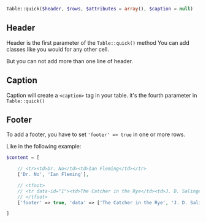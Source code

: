 
```php
Table::quick($header, $rows, $attributes = array(), $caption = null)
```

## Header
Header is the first parameter of the `Table::quick()` method
You can add classes like you would for any other cell.

But you can not add more than one line of header.

## Caption

Caption will create a `<caption>` tag in your table. it's the fourth parameter in `Table::quick()`

## Footer

To add a footer, you have to set `'footer' => true` in one or more rows.

Like in the following example:

```php
$content = [

    // <tr><td>Dr. No</td><td>Ian Fleming</td></tr>
    ['Dr. No', 'Ian Fleming'],

    // <tfoot>
    // <tr data-id="1"><td>The Catcher in the Rye</td><td>J. D. Salinger</td></tr>
    // </tfoot>
    ['footer' => true, 'data' => ['The Catcher in the Rye', 'J. D. Salinger']]

]
```
